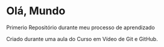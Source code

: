 # Olá, Mundo
 Primerio Repositório durante meu processo de aprendizado
 
 Criado durante uma aula do Curso em Vídeo de Git e GitHub.
